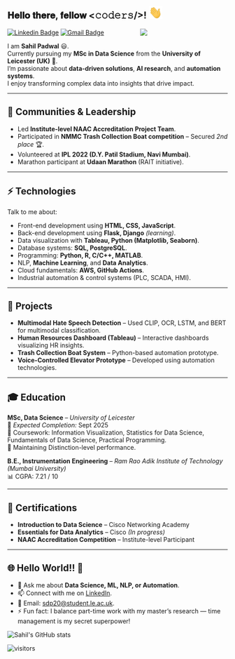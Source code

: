 <h2> 𝐇𝐞𝐥𝐥𝐨 𝐭𝐡𝐞𝐫𝐞, 𝐟𝐞𝐥𝐥𝐨𝐰 <𝚌𝚘𝚍𝚎𝚛𝚜/>! <img src="https://raw.githubusercontent.com/ABSphreak/ABSphreak/master/gifs/Hi.gif" width="30px"></h2>

<img align='right' src='https://user-images.githubusercontent.com/5713670/87202985-820dcb80-c2b6-11ea-9f56-7ec461c497c3.gif' width='200"'>

[![Linkedin Badge](https://img.shields.io/badge/-Sahil%20Padwal-blue?style=flat-square&logo=Linkedin&logoColor=white&link=https://linkedin.com/in/yourhandle)](https://linkedin.com/in/yourhandle)
[![Gmail Badge](https://img.shields.io/badge/-sdp20@student.le.ac.uk-c14438?style=flat-square&logo=Gmail&logoColor=white&link=mailto:sdp20@student.le.ac.uk)](mailto:sdp20@student.le.ac.uk)

I am **Sahil Padwal** 😃.  
Currently pursuing my **MSc in Data Science** from the **University of Leicester (UK)** 🏫.  
I’m passionate about **data-driven solutions**, **AI research**, and **automation systems**.  
I enjoy transforming complex data into insights that drive impact.  

---

## 👯 Communities & Leadership
* Led **Institute-level NAAC Accreditation Project Team**.
* Participated in **NMMC Trash Collection Boat competition** – Secured *2nd place* 🏆.
* Volunteered at **IPL 2022 (D.Y. Patil Stadium, Navi Mumbai)**.
* Marathon participant at **Udaan Marathon** (RAIT initiative).

---

## ⚡ Technologies
Talk to me about:
- Front-end development using **HTML, CSS, JavaScript**.  
- Back-end development using **Flask, Django** *(learning)*.  
- Data visualization with **Tableau, Python (Matplotlib, Seaborn)**.  
- Database systems: **SQL, PostgreSQL**.  
- Programming: **Python, R, C/C++, MATLAB**.  
- NLP, **Machine Learning**, and **Data Analytics**.  
- Cloud fundamentals: **AWS, GitHub Actions**.  
- Industrial automation & control systems (PLC, SCADA, HMI).

---

## 🧠 Projects
- **Multimodal Hate Speech Detection** – Used CLIP, OCR, LSTM, and BERT for multimodal classification.  
- **Human Resources Dashboard (Tableau)** – Interactive dashboards visualizing HR insights.  
- **Trash Collection Boat System** – Python-based automation prototype.  
- **Voice-Controlled Elevator Prototype** – Developed using automation technologies.

---

## 🎓 Education
**MSc, Data Science** – *University of Leicester*  
📅 *Expected Completion:* Sept 2025  
🧩 Coursework: Information Visualization, Statistics for Data Science, Fundamentals of Data Science, Practical Programming.  
🏅 Maintaining Distinction-level performance.

**B.E., Instrumentation Engineering** – *Ram Rao Adik Institute of Technology (Mumbai University)*  
📊 CGPA: 7.21 / 10  

---

## 🧾 Certifications
- **Introduction to Data Science** – Cisco Networking Academy  
- **Essentials for Data Analytics** – Cisco *(In progress)*  
- **NAAC Accreditation Competition** – Institute-level Participant  

---

## 🌐 Hello World!! 🤔
- 💬 Ask me about **Data Science, ML, NLP, or Automation**.  
- 📫 Connect with me on [LinkedIn](https://linkedin.com/in/yourhandle).  
- 📧 Email: [sdp20@student.le.ac.uk](mailto:sdp20@student.le.ac.uk).  
- ⚡ Fun fact: I balance part-time work with my master’s research — time management is my secret superpower!  

![Sahil's GitHub stats](https://github-readme-stats.vercel.app/api?username=sahilpadwal&hide=["issues"]&show_icons=true)

![visitors](https://visitor-badge.glitch.me/badge?page_id=sahilpadwal.sahilpadwal)
